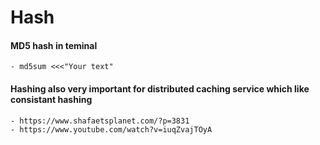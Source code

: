 # Hash  
#### MD5 hash in teminal

    - md5sum <<<"Your text"
    
#### Hashing also very important for distributed caching service which like consistant hashing
    - https://www.shafaetsplanet.com/?p=3831
    - https://www.youtube.com/watch?v=iuqZvajTOyA

